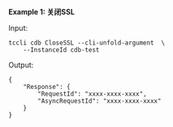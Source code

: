 **Example 1: 关闭SSL**



Input: 

```
tccli cdb CloseSSL --cli-unfold-argument  \
    --InstanceId cdb-test
```

Output: 
```
{
    "Response": {
        "RequestId": "xxxx-xxxx-xxxx",
        "AsyncRequestId": "xxxx-xxxx-xxxx"
    }
}
```

